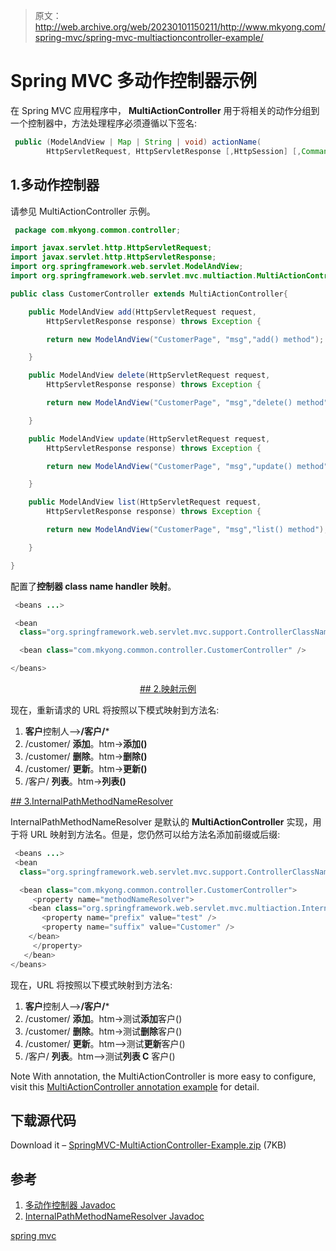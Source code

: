 > 原文：<http://web.archive.org/web/20230101150211/http://www.mkyong.com/spring-mvc/spring-mvc-multiactioncontroller-example/>

# Spring MVC 多动作控制器示例

在 Spring MVC 应用程序中， **MultiActionController** 用于将相关的动作分组到一个控制器中，方法处理程序必须遵循以下签名:

```java
 public (ModelAndView | Map | String | void) actionName(
		HttpServletRequest, HttpServletResponse [,HttpSession] [,CommandObject]); 
```

## 1.多动作控制器

请参见 MultiActionController 示例。

```java
 package com.mkyong.common.controller;

import javax.servlet.http.HttpServletRequest;
import javax.servlet.http.HttpServletResponse;
import org.springframework.web.servlet.ModelAndView;
import org.springframework.web.servlet.mvc.multiaction.MultiActionController;

public class CustomerController extends MultiActionController{

	public ModelAndView add(HttpServletRequest request,
		HttpServletResponse response) throws Exception {

		return new ModelAndView("CustomerPage", "msg","add() method");

	}

	public ModelAndView delete(HttpServletRequest request,
		HttpServletResponse response) throws Exception {

		return new ModelAndView("CustomerPage", "msg","delete() method");

	}

	public ModelAndView update(HttpServletRequest request,
		HttpServletResponse response) throws Exception {

		return new ModelAndView("CustomerPage", "msg","update() method");

	}

	public ModelAndView list(HttpServletRequest request,
		HttpServletResponse response) throws Exception {

		return new ModelAndView("CustomerPage", "msg","list() method");

	}

} 
```

配置了**控制器 class name handler 映射**。

```java
 <beans ...>

 <bean 
  class="org.springframework.web.servlet.mvc.support.ControllerClassNameHandlerMapping" />

  <bean class="com.mkyong.common.controller.CustomerController" />

</beans> 
```

 <ins class="adsbygoogle" style="display:block; text-align:center;" data-ad-format="fluid" data-ad-layout="in-article" data-ad-client="ca-pub-2836379775501347" data-ad-slot="6894224149">## 2.映射示例

现在，重新请求的 URL 将按照以下模式映射到方法名:

1.  **客户**控制人—>**/客户/***
2.  /customer/ **添加**。htm->**添加()**
3.  /customer/ **删除**。htm->**删除()**
4.  /customer/ **更新**。htm->**更新()**
5.  /客户/ **列表**。htm->**列表()**

 <ins class="adsbygoogle" style="display:block" data-ad-client="ca-pub-2836379775501347" data-ad-slot="8821506761" data-ad-format="auto" data-ad-region="mkyongregion">## 3.InternalPathMethodNameResolver

InternalPathMethodNameResolver 是默认的 **MultiActionController** 实现，用于将 URL 映射到方法名。但是，您仍然可以给方法名添加前缀或后缀:

```java
 <beans ...>
 <bean 
  class="org.springframework.web.servlet.mvc.support.ControllerClassNameHandlerMapping" />

  <bean class="com.mkyong.common.controller.CustomerController">
     <property name="methodNameResolver">
	<bean class="org.springframework.web.servlet.mvc.multiaction.InternalPathMethodNameResolver">
	   <property name="prefix" value="test" />
	   <property name="suffix" value="Customer" />
	</bean>
     </property>
   </bean>
</beans> 
```

现在，URL 将按照以下模式映射到方法名:

1.  **客户**控制人—>**/客户/***
2.  /customer/ **添加**。htm->测试**添加**客户()
3.  /customer/ **删除**。htm->测试**删除**客户()
4.  /customer/ **更新**。htm—>测试**更新**客户()
5.  /客户/ **列表**。htm—>测试**列表 C** 客户()

Note
With annotation, the MultiActionController is more easy to configure, visit this [MultiActionController annotation example](http://web.archive.org/web/20190214224056/http://www.mkyong.com/spring-mvc/spring-mvc-multiactioncontroller-annotation-example/) for detail.

## 下载源代码

Download it – [SpringMVC-MultiActionController-Example.zip](http://web.archive.org/web/20190214224056/http://www.mkyong.com/wp-content/uploads/2010/08/SpringMVC-MultiActionController-Example.zip) (7KB)

## 参考

1.  [多动作控制器 Javadoc](http://web.archive.org/web/20190214224056/http://static.springsource.org/spring/docs/2.5.x/api/org/springframework/web/servlet/mvc/multiaction/MultiActionController.html)
2.  [InternalPathMethodNameResolver Javadoc](http://web.archive.org/web/20190214224056/http://static.springsource.org/spring/docs/2.5.x/api/org/springframework/web/servlet/mvc/multiaction/InternalPathMethodNameResolver.html)

[spring mvc](http://web.archive.org/web/20190214224056/http://www.mkyong.com/tag/spring-mvc/)







